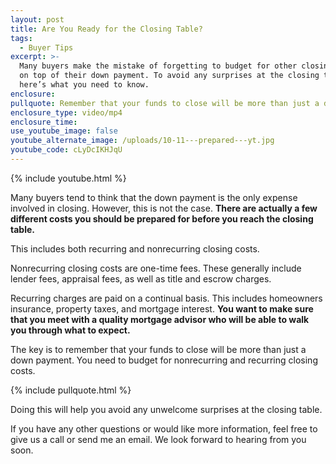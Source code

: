 ```yaml
---
layout: post
title: Are You Ready for the Closing Table?
tags:
  - Buyer Tips
excerpt: >-
  Many buyers make the mistake of forgetting to budget for other closing costs
  on top of their down payment. To avoid any surprises at the closing table,
  here’s what you need to know.
enclosure:
pullquote: Remember that your funds to close will be more than just a down payment.
enclosure_type: video/mp4
enclosure_time:
use_youtube_image: false
youtube_alternate_image: /uploads/10-11---prepared---yt.jpg
youtube_code: cLyDcIKHJqU
---
```



{% include youtube.html %}

Many buyers tend to think that the down payment is the only expense involved in closing. However, this is not the case. **There are actually a few different costs you should be prepared for before you reach the closing table.**

This includes both recurring and nonrecurring closing costs.

Nonrecurring closing costs are one-time fees. These generally include lender fees, appraisal fees, as well as title and escrow charges.&nbsp;

Recurring charges are paid on a continual basis. This includes homeowners insurance, property taxes, and mortgage interest. **You want to make sure that you meet with a quality mortgage advisor who will be able to walk you through what to expect.**&nbsp;

The key is to remember that your funds to close will be more than just a down payment. You need to budget for nonrecurring and recurring closing costs.

{% include pullquote.html %}

Doing this will help you avoid any unwelcome surprises at the closing table.&nbsp;

If you have any other questions or would like more information, feel free to give us a call or send me an email. We look forward to hearing from you soon.<br>&nbsp;